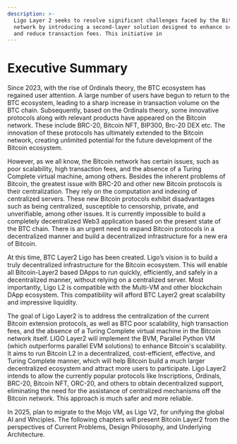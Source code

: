 ```yaml
---
description: >-
  Ligo Layer 2 seeks to resolve significant challenges faced by the Bitcoin
  network by introducing a second-layer solution designed to enhance scalability
  and reduce transaction fees. This initiative in
---
```


# Executive Summary

Since 2023, with the rise of Ordinals theory, the BTC ecosystem has regained user attention. A large number of users have begun to return to the BTC ecosystem, leading to a sharp increase in transaction volume on the BTC chain. Subsequently, based on the Ordinals theory, some innovative protocols along with relevant products have appeared on the Bitcoin network. These include BRC-20, Bitcoin NFT, BIP300, Brc-20 DEX etc. The innovation of these protocols has ultimately extended to the Bitcoin network, creating unlimited potential for the future development of the Bitcoin ecosystem.

&#x20;     However, as we all know, the Bitcoin network has certain issues, such as poor scalability, high transaction fees, and the absence of a Turing Complete virtual machine, among others. Besides the inherent problems of Bitcoin, the greatest issue with BRC-20 and other new Bitcoin protocols is their centralization. They rely on the computation and indexing of centralized servers. These new Bitcoin protocols exhibit disadvantages such as being centralized, susceptible to censorship, private, and unverifiable, among other issues. It is currently impossible to build a completely decentralized Web3 application based on the present state of the BTC chain. There is an urgent need to expand Bitcoin protocols in a decentralized manner and build a decentralized infrastructure for a new era of Bitcoin.

&#x20;       At this time, BTC Layer2 Ligo has been created. Ligo’s vision is to build a truly decentralized infrastructure for the Bitcoin ecosystem. This will enable all Bitcoin-Layer2 based DApps to run quickly, efficiently, and safely in a decentralized manner, without relying on a centralized server. Most importantly, Ligo L2 is compatible with the Multi-VM and other blockchain DApp ecosystem. This compatibility will afford BTC Layer2 great scalability and impressive liquidity.

The goal of Ligo Layer2 is to address the centralization of the current Bitcoin extension protocols, as well as BTC poor scalability, high transaction fees, and the absence of a Turing Complete virtual machine in the Bitcoin network itself. LIGO Layer2 will implement the BVM, Parallel Python VM (which outperforms parallel EVM solutions) to enhance Bitcoin's scalability. It aims to run Bitcoin L2 in a decentralized, cost-efficient, effective, and Turing Complete manner, which will help Bitcoin build a much larger decentralized ecosystem and attract more users to participate. Ligo Layer2 intends to allow the currently popular protocols like Inscriptions, Ordinals, BRC-20, Bitcoin NFT, ORC-20, and others to obtain decentralized support, eliminating the need for the assistance of centralized mechanisms off the Bitcoin network. This approach is much safer and more reliable.

In 2025, plan to migrate to the Mojo VM, as Ligo V2, for unifying the global AI and Wnciples. The following chapters will present Bitcoin Layer2 from the perspectives of Current Problems, Design Philosophy, and Underlying Architecture.
